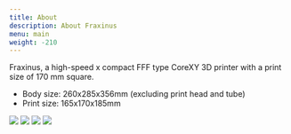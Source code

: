 ```yaml
---
title: About
description: About Fraxinus
menu: main
weight: -210
---
```


Fraxinus, a high-speed x compact FFF type CoreXY 3D printer with a print size of 170 mm square.

* Body size: 260x285x356mm (excluding print head and tube)
* Print size: 165x170x185mm


![](/images/Fraxinus1.jpg)
![](/images/Fraxinus2.jpg)
![](/images/Fraxinus3.jpg)
![](/images/Fraxinus4.jpg)
